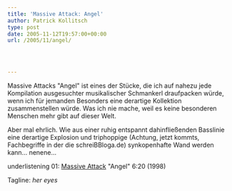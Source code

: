 ```yaml
---
title: 'Massive Attack: Angel'
author: Patrick Kollitsch
type: post
date: 2005-11-12T19:57:00+00:00
url: /2005/11/angel/




---
```

Massive Attacks "Angel" ist eines der St&uuml;cke, die ich auf nahezu jede Kompilation ausgesuchter musikalischer Schmankerl draufpacken w&uuml;rde, wenn ich f&uuml;r jemanden Besonders eine derartige Kollektion zusammenstellen w&uuml;rde. Was ich nie mache, weil es keine besonderen Menschen mehr gibt auf dieser Welt. 

Aber mal ehrlich. Wie aus einer ruhig entspannt dahinflie&szlig;enden Basslinie eine derartige Explosion und triphoppige (Achtung, jetzt kommts, Fachbegriffe in der die schreiBBloga.de) synkopenhafte Wand werden kann... nenene... 

underlistening 01: [Massive Attack][1] "Angel" 6:20 (1998)
  
Tagline: _her eyes_

 [1]: http://www.massiveattack.co.uk/